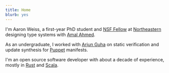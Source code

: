 ```yaml
---
title: Home 
blurb: yes
---
```


I'm Aaron Weiss, a first-year PhD student and [NSF Fellow](https://nsfgrfp.org) at
[Northeastern](https://www.ccs.neu.edu) designing type systems with
[Amal Ahmed](http://www.ccs.neu.edu/home/amal/).

As an undergraduate, I worked with [Arjun Guha](http://people.cs.umass.edu/~arjun/) on static
verification and update synthesis for [Puppet](https://puppet.com/) manifests.

I'm an open source software developer with about a decade of experience, mostly in
[Rust](http://www.rust-lang.org/) and [Scala](http://www.scala-lang.org).
